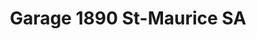 ---
title: "Garage 1890 St-Maurice SA"
url: /saint-maurice/garage-1890-st-maurice-sa/
shop: Autowerkstatt
---